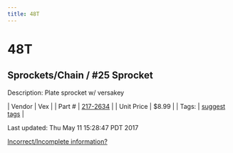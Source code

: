 ```yaml
---
title: 48T
---
```


# 48T
## Sprockets/Chain / #25 Sprocket
Description: 	Plate sprocket w/ versakey 

| Vendor | Vex | 
| Part # | [217-2634](http://www.vexrobotics.com/vexpro/motion/sprockets-and-chain/25-sprockets.html) | 
| Unit Price | $8.99 | 
| Tags: | [suggest tags](https://docs.google.com/forms/d/e/1FAIpQLSeWyY8v3RgOty-MyWmh9U0iivNYN_molChYyS-0U-o-kOAv_g/viewform) | 

Last updated: Thu May 11 15:28:47 PDT 2017

 [Incorrect/Incomplete information?](https://docs.google.com/forms/d/e/1FAIpQLSeWyY8v3RgOty-MyWmh9U0iivNYN_molChYyS-0U-o-kOAv_g/viewform)